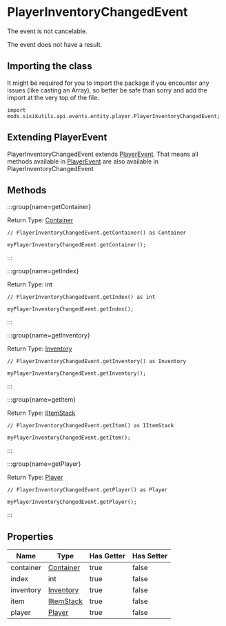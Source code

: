 # PlayerInventoryChangedEvent

The event is not cancelable.

The event does not have a result.

## Importing the class

It might be required for you to import the package if you encounter any issues (like casting an Array), so better be safe than sorry and add the import at the very top of the file.
```zenscript
import mods.sixikutils.api.events.entity.player.PlayerInventoryChangedEvent;
```


## Extending PlayerEvent

PlayerInventoryChangedEvent extends [PlayerEvent](/forge/api/event/entity/player/PlayerEvent). That means all methods available in [PlayerEvent](/forge/api/event/entity/player/PlayerEvent) are also available in PlayerInventoryChangedEvent

## Methods

:::group{name=getContainer}

Return Type: [Container](/vanilla/api/world/Container)

```zenscript
// PlayerInventoryChangedEvent.getContainer() as Container

myPlayerInventoryChangedEvent.getContainer();
```

:::

:::group{name=getIndex}

Return Type: int

```zenscript
// PlayerInventoryChangedEvent.getIndex() as int

myPlayerInventoryChangedEvent.getIndex();
```

:::

:::group{name=getInventory}

Return Type: [Inventory](/vanilla/api/entity/type/player/Inventory)

```zenscript
// PlayerInventoryChangedEvent.getInventory() as Inventory

myPlayerInventoryChangedEvent.getInventory();
```

:::

:::group{name=getItem}

Return Type: [IItemStack](/vanilla/api/item/IItemStack)

```zenscript
// PlayerInventoryChangedEvent.getItem() as IItemStack

myPlayerInventoryChangedEvent.getItem();
```

:::

:::group{name=getPlayer}

Return Type: [Player](/vanilla/api/entity/type/player/Player)

```zenscript
// PlayerInventoryChangedEvent.getPlayer() as Player

myPlayerInventoryChangedEvent.getPlayer();
```

:::


## Properties

|   Name    |                          Type                          | Has Getter | Has Setter |
|-----------|--------------------------------------------------------|------------|------------|
| container | [Container](/vanilla/api/world/Container)              | true       | false      |
| index     | int                                                    | true       | false      |
| inventory | [Inventory](/vanilla/api/entity/type/player/Inventory) | true       | false      |
| item      | [IItemStack](/vanilla/api/item/IItemStack)             | true       | false      |
| player    | [Player](/vanilla/api/entity/type/player/Player)       | true       | false      |

